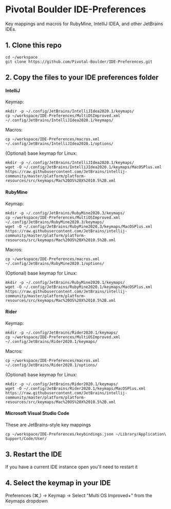 Pivotal Boulder IDE-Preferences
===============

Key mappings and macros for RubyMine, IntelliJ IDEA, and other JetBrains IDEs.

## 1. Clone this repo
```
cd ~/workspace
git clone https://github.com/Pivotal-Boulder/IDE-Preferences.git
```

## 2. Copy the files to your IDE preferences folder

#### IntelliJ

Keymap:

```
mkdir -p ~/.config/JetBrains/IntelliJIdea2020.1/keymaps/
cp ~/workspace/IDE-Preferences/MultiOSImproved.xml ~/.config/JetBrains/IntelliJIdea2020.1/keymaps/
```

Macros:
```
cp ~/workspace/IDE-Preferences/macros.xml ~/.config/JetBrains/IntelliJIdea2020.1/options/
```

(Optional) base keymap for Linux:
```
mkdir -p ~/.config/JetBrains/IntelliJIdea2020.1/keymaps/
wget -O ~/.config/JetBrains/IntelliJIdea2020.1/keymaps/MacOSPlus.xml https://raw.githubusercontent.com/JetBrains/intellij-community/master/platform/platform-resources/src/keymaps/Mac%20OS%20X%2010.5%2B.xml
```

#### RubyMine

Keymap:
```
mkdir -p ~/.config/JetBrains/RubyMine2020.3/keymaps/
cp ~/workspace/IDE-Preferences/MultiOSImproved.xml ~/.config/JetBrains/RubyMine2020.3/keymaps/
wget -O ~/.config/JetBrains/RubyMine2020.3/keymaps/MacOSPlus.xml https://raw.githubusercontent.com/JetBrains/intellij-community/master/platform/platform-resources/src/keymaps/Mac%20OS%20X%2010.5%2B.xml

```

Macros:
```
cp ~/workspace/IDE-Preferences/macros.xml ~/.config/JetBrains/RubyMine2020.1/options/
```

(Optional) base keymap for Linux:
```
mkdir -p ~/.config/JetBrains/RubyMine2020.1/keymaps/
wget -O ~/.config/JetBrains/RubyMine2020.1/keymaps/MacOSPlus.xml https://raw.githubusercontent.com/JetBrains/intellij-community/master/platform/platform-resources/src/keymaps/Mac%20OS%20X%2010.5%2B.xml
```

#### Rider

Keymap:
```
mkdir -p ~/.config/JetBrains/Rider2020.1/keymaps/
cp ~/workspace/IDE-Preferences/MultiOSImproved.xml ~/.config/JetBrains/Rider2020.1/keymaps/
```

Macros:
```
cp ~/workspace/IDE-Preferences/macros.xml ~/.config/JetBrains/Rider2020.1/options/
```

(Optional) base keymap for Linux:
```
mkdir -p ~/.config/JetBrains/Rider2020.1/keymaps/
wget -O ~/.config/JetBrains/Rider2020.1/keymaps/MacOSPlus.xml https://raw.githubusercontent.com/JetBrains/intellij-community/master/platform/platform-resources/src/keymaps/Mac%20OS%20X%2010.5%2B.xml
```


#### Microsoft Visual Studio Code
These are JetBrains-style key mappings

```
cp ~/workspace/IDE-Preferences/keybindings.json ~/Library/Application\ Support/Code/User/
```

## 3. Restart the IDE

If you have a current IDE instance open you'll need to restart it

## 4. Select the keymap in your IDE
Preferences (⌘,) -> Keymap -> Select "Multi OS Improved+" from the Keymaps dropdown
